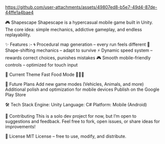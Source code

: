 https://github.com/user-attachments/assets/49807ed8-b5e7-49d4-87de-44ffe1a4bae4

🎮 Shapescape
Shapescape is a hypercasual mobile game built in Unity.
The core idea: simple mechanics, addictive gameplay, and endless replayability.

✨ Features :-
🌀 Procedural map generation – every run feels different
🔺 Shape-shifting mechanics – adapt to survive
⚡ Dynamic speed system – rewards correct choices, punishes mistakes
🎮 Smooth mobile-friendly controls – optimized for touch input

📌 Current Theme
Fast Food Mode 🍕🍩🍔

🚀 Future Plans
Add new game modes (Vehicles, Animals, and more)
Additional polish and optimization for mobile devices
Publish on the Google Play Store

🛠️ Tech Stack
Engine: Unity
Language: C#
Platform: Mobile (Android)

🤝 Contributing
This is a solo dev project for now, but I’m open to suggestions and feedback.
Feel free to fork, open issues, or share ideas for improvements!

📜 License
MIT License – free to use, modify, and distribute.  
